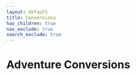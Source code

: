 ```yaml
---
layout: default
title: Conversions
has_children: true
nav_exclude: true
search_exclude: true
---
```


# Adventure Conversions
